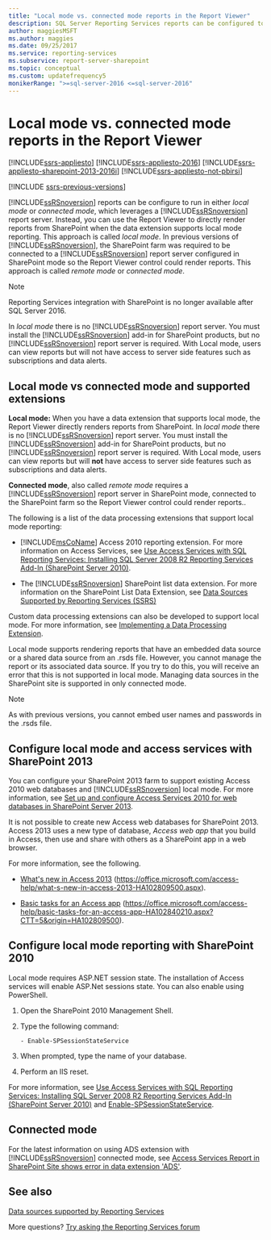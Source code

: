 ```yaml
---
title: "Local mode vs. connected mode reports in the Report Viewer"
description: SQL Server Reporting Services reports can be configured to run in either local mode or connected mode. Learn about the different modes.
author: maggiesMSFT
ms.author: maggies
ms.date: 09/25/2017
ms.service: reporting-services
ms.subservice: report-server-sharepoint
ms.topic: conceptual
ms.custom: updatefrequency5
monikerRange: ">=sql-server-2016 <=sql-server-2016"
---
```

# Local mode vs. connected mode reports in the Report Viewer

[!INCLUDE[ssrs-appliesto](../../includes/ssrs-appliesto.md)] [!INCLUDE[ssrs-appliesto-2016](../../includes/ssrs-appliesto-2016.md)] [!INCLUDE[ssrs-appliesto-sharepoint-2013-2016i](../../includes/ssrs-appliesto-sharepoint-2013-2016.md)] [!INCLUDE[ssrs-appliesto-not-pbirsi](../../includes/ssrs-appliesto-not-pbirs.md)]

[!INCLUDE [ssrs-previous-versions](../../includes/ssrs-previous-versions.md)]

  [!INCLUDE[ssRSnoversion](../../includes/ssrsnoversion-md.md)] reports can be configure to run in either *local mode* or *connected mode*, which leverages a [!INCLUDE[ssRSnoversion](../../includes/ssrsnoversion-md.md)] report server. Instead, you can use the Report Viewer to directly render reports from SharePoint when the data extension supports local mode reporting. This approach is called *local mode*. In previous versions of [!INCLUDE[ssRSnoversion](../../includes/ssrsnoversion-md.md)], the SharePoint farm was required to be connected to a [!INCLUDE[ssRSnoversion](../../includes/ssrsnoversion-md.md)] report server configured in SharePoint mode so the Report Viewer control could render reports. This approach is called *remote mode* or *connected mode*.  

> [!NOTE]
> Reporting Services integration with SharePoint is no longer available after SQL Server 2016.

 In *local mode* there is no [!INCLUDE[ssRSnoversion](../../includes/ssrsnoversion-md.md)] report server. You must install the [!INCLUDE[ssRSnoversion](../../includes/ssrsnoversion-md.md)] add-in for SharePoint products, but no [!INCLUDE[ssRSnoversion](../../includes/ssrsnoversion-md.md)] report server is required. With Local mode, users can view reports but will not have access to server side features such as subscriptions and data alerts.  

## Local mode vs connected mode and supported extensions

 **Local mode:** When you have a data extension that supports local mode, the Report Viewer directly renders reports from SharePoint. In *local mode* there is no [!INCLUDE[ssRSnoversion](../../includes/ssrsnoversion-md.md)] report server. You must install the [!INCLUDE[ssRSnoversion](../../includes/ssrsnoversion-md.md)] add-in for SharePoint products, but no [!INCLUDE[ssRSnoversion](../../includes/ssrsnoversion-md.md)] report server is required. With Local mode, users can view reports but will **not** have access to server side features such as subscriptions and data alerts.  
  
 **Connected mode**, also called *remote mode* requires a [!INCLUDE[ssRSnoversion](../../includes/ssrsnoversion-md.md)] report server in SharePoint mode, connected to the SharePoint farm so the Report Viewer control could render reports..  
  
 The following is a list of the data processing extensions that support local mode reporting:  
  
-   [!INCLUDE[msCoName](../../includes/msconame-md.md)] Access 2010 reporting extension. For more information on Access Services, see [Use Access Services with SQL Reporting Services: Installing SQL Server 2008 R2 Reporting Services Add-In (SharePoint Server 2010)](/previous-versions/office/sharepoint-server-2010/ee662542(v=office.14)).  
  
-   The [!INCLUDE[ssRSnoversion](../../includes/ssrsnoversion-md.md)] SharePoint list data extension. For more information on the SharePoint List Data Extension, see [Data Sources Supported by Reporting Services &#40;SSRS&#41;](../../reporting-services/report-data/data-sources-supported-by-reporting-services-ssrs.md)  
  
 Custom data processing extensions can also be developed to support local mode. For more information, see [Implementing a Data Processing Extension](../../reporting-services/extensions/data-processing/implementing-a-data-processing-extension.md).  
  
 Local mode supports rendering reports that have an embedded data source or a shared data source from an .rsds file. However, you cannot manage the report or its associated data source. If you try to do this, you will receive an error that this is not supported in local mode. Managing data sources in the SharePoint site is supported in only connected mode.  
  
> [!NOTE]  
>  As with previous versions, you cannot embed user names and passwords in the .rsds file.  
  
## Configure local mode and access services with SharePoint 2013

 You can configure your SharePoint 2013 farm to support existing Access 2010 web databases and [!INCLUDE[ssRSnoversion](../../includes/ssrsnoversion-md.md)] local mode. For more information, see [Set up and configure Access Services 2010 for web databases in SharePoint Server 2013](https://technet.microsoft.com/library/ee748653\(office.15\).aspx).  
  
 It is not possible to create new Access web databases for SharePoint 2013. Access 2013 uses a new type of database, *Access web app* that you build in Access, then use and share with others as a SharePoint app in a web browser.  
  
 For more information, see the following.  
  
-   [What's new in Access 2013](https://office.microsoft.com/access-help/what-s-new-in-access-2013-HA102809500.aspx) (https://office.microsoft.com/access-help/what-s-new-in-access-2013-HA102809500.aspx).  
  
-   [Basic tasks for an Access app](https://office.microsoft.com/access-help/basic-tasks-for-an-access-app-HA102840210.aspx?CTT=5&origin=HA102809500) (https://office.microsoft.com/access-help/basic-tasks-for-an-access-app-HA102840210.aspx?CTT=5&origin=HA102809500).  
  
## Configure local mode reporting with SharePoint 2010

 Local mode requires ASP.NET session state. The installation of Access services will enable ASP.Net sessions state. You can also enable using PowerShell.  
  
1.  Open the SharePoint 2010 Management Shell.  
  
2.  Type the following command:  
  
    ```  
    - Enable-SPSessionStateService  
    ```  
  
3.  When prompted, type the name of your database.  
  
4.  Perform an IIS reset.  
  
 For more information, see [Use Access Services with SQL Reporting Services: Installing SQL Server 2008 R2 Reporting Services Add-In (SharePoint Server 2010)](/previous-versions/office/sharepoint-server-2010/ee662542(v=office.14)) and [Enable-SPSessionStateService](https://technet.microsoft.com/library/ff607857\(v=office.15\).aspx).  
  
## Connected mode

 For the latest information on using ADS extension with [!INCLUDE[ssRSnoversion](../../includes/ssrsnoversion-md.md)] connected mode, see [Access Services Report in SharePoint Site shows error in data extension 'ADS'](https://social.technet.microsoft.com/wiki/contents/articles/25298.access-services-report-in-sharepoint-site-shows-error-in-data-extension-ads.aspx).  
  
## See also

 [Data sources supported by Reporting Services](../../reporting-services/report-data/data-sources-supported-by-reporting-services-ssrs.md)  

More questions? [Try asking the Reporting Services forum](https://go.microsoft.com/fwlink/?LinkId=620231)
